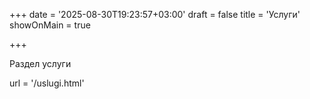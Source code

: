 +++
date = '2025-08-30T19:23:57+03:00'
draft = false
title = 'Услуги'
showOnMain = true

+++

Раздел услуги

url = '/uslugi.html'